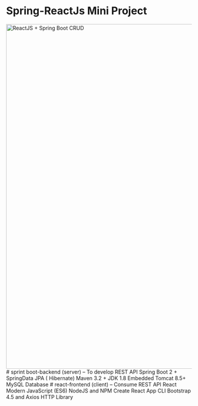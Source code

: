 # Spring-ReactJs Mini Project 
<img width="933" alt="ReactJS + Spring Boot CRUD" src="https://user-images.githubusercontent.com/28465241/112811405-3dc19600-90a6-11eb-9943-a50d93b923b7.png">
# sprint boot-backend (server) – To develop REST API
  Spring Boot 2 +
  SpringData JPA ( Hibernate)
  Maven 3.2 +
  JDK 1.8
  Embedded Tomcat 8.5+
  MySQL Database
# react-frontend (client) – Consume REST API
  React
  Modern JavaScript (ES6)
  NodeJS and NPM
  Create React App CLI
  Bootstrap 4.5 and Axios HTTP Library


